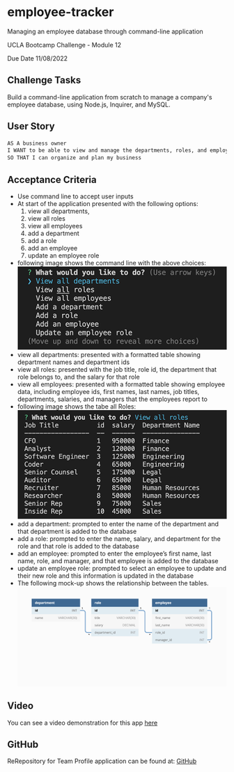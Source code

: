 # employee-tracker
Managing an employee database through command-line application

UCLA Bootcamp Challenge  - Module 12

Due Date 11/08/2022

## Challenge Tasks

Build a command-line application from scratch to manage a company's employee database, using Node.js, Inquirer, and MySQL.

## User Story

```md
AS A business owner
I WANT to be able to view and manage the departments, roles, and employees in my company
SO THAT I can organize and plan my business
```

## Acceptance Criteria

- Use command line to accept user inputs
- At start of the application presented with the following options: 
    1. view all departments,
    2. view all roles
    3. view all employees
    4. add a department
    5. add a role
    6. add an employee
    7. update an employee role
- following image shows the command line with the above choices:
![Text pages showing the 8 options mentioned above](./Assets/Empl_Menu.png)
- view all departments: presented with a formatted table showing department names and department ids
- view all roles: presented with the job title, role id, the department that role belongs to, and the salary for that role
- view all employees: presented with a formatted table showing employee data, including employee ids, first names, last names, job titles, departments, salaries, and managers that the employees report to
- following image shows the tabe all Roles:
![Text pages showing table with name, title and salary](./Assets/All_Roles.png)
- add a department: prompted to enter the name of the department and that department is added to the database
- add a role: prompted to enter the name, salary, and department for the role and that role is added to the database
- add an employee: prompted to enter the employee’s first name, last name, role, and manager, and that employee is added to the database
- update an employee role: prompted to select an employee to update and their new role and this information is updated in the database
- The following mock-up shows the relationship between the tables.
![Mockup of 3 tables showing the rows and columns with titles](./Assets/12-sql-homework-demo-01.png)

## Video
You can see a video demonstration for this app [here](https://app.castify.com/view/aa79f8a6-c862-49a4-a9de-839f0d765e56)

## GitHub 
ReRepository for Team Profile application can be found at: [GitHub](https://github.com/Me-ross/employee-tracker)

